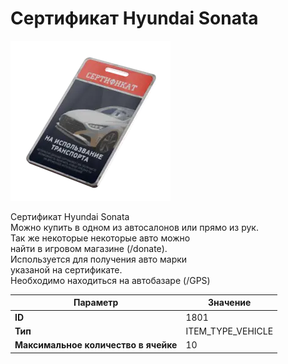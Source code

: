# Сертификат Hyundai Sonata

![Item Image](../img/1801.webp?raw=true)

Сертификат Hyundai Sonata<br>Можно купить в одном из автосалонов или прямо из рук.<br>Так же некоторые некоторые авто можно<br>найти в игровом магазине (/donate).<br>Используется для получения авто марки <br>указаной на сертификате.<br>Необходимо находиться на автобазаре (/GPS)


| Параметр | Значение |
|----------|----------|
| **ID** | 1801 |
| **Тип** | ITEM_TYPE_VEHICLE |
| **Максимальное количество в ячейке** | 10 |

